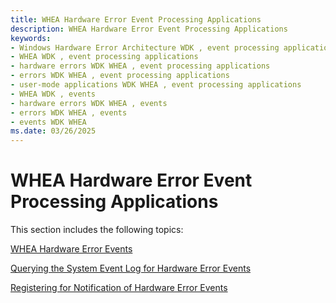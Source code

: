 ```yaml
---
title: WHEA Hardware Error Event Processing Applications
description: WHEA Hardware Error Event Processing Applications
keywords:
- Windows Hardware Error Architecture WDK , event processing applications
- WHEA WDK , event processing applications
- hardware errors WDK WHEA , event processing applications
- errors WDK WHEA , event processing applications
- user-mode applications WDK WHEA , event processing applications
- WHEA WDK , events
- hardware errors WDK WHEA , events
- errors WDK WHEA , events
- events WDK WHEA
ms.date: 03/26/2025
---
```


# WHEA Hardware Error Event Processing Applications


This section includes the following topics:

[WHEA Hardware Error Events](whea-hardware-error-events.md)

[Querying the System Event Log for Hardware Error Events](querying-the-system-event-log-for-hardware-error-events.md)

[Registering for Notification of Hardware Error Events](registering-for-notification-of-hardware-error-events.md)

 

 




